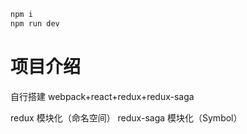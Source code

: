 ```bash
npm i
npm run dev

```

# 项目介绍
自行搭建 webpack+react+redux+redux-saga

redux 模块化（命名空间）
redux-saga 模块化（Symbol）

